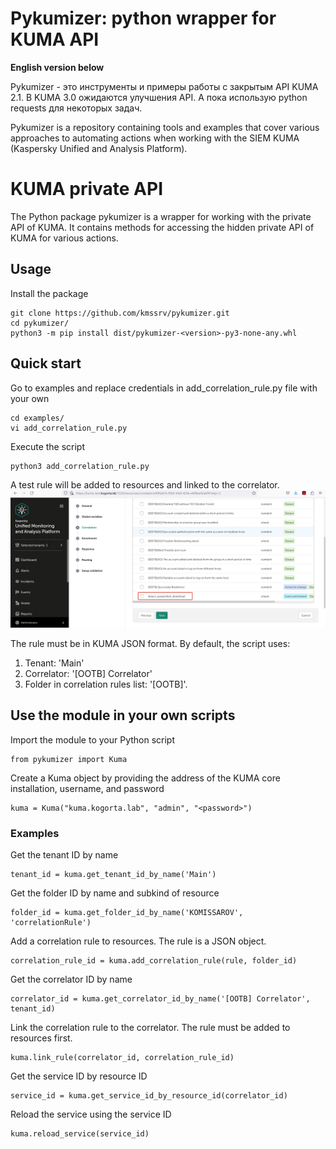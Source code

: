 # Pykumizer: python wrapper for KUMA API
**English version below**

Pykumizer - это инструменты и примеры работы с закрытым API KUMA 2.1.
В KUMA 3.0 ожидаются улучшения API. А пока использую python requests для некоторых задач.

Pykumizer is a repository containing tools and examples that cover various approaches to automating actions when working with the SIEM KUMA (Kaspersky Unified and Analysis Platform).

# KUMA private API
The Python package pykumizer is a wrapper for working with the private API of KUMA. It contains methods for accessing the hidden private API of KUMA for various actions.

## Usage
Install the package
```
git clone https://github.com/kmssrv/pykumizer.git
cd pykumizer/
python3 -m pip install dist/pykumizer-<version>-py3-none-any.whl
```

## Quick start
Go to examples and replace credentials in add_correlation_rule.py file with your own
```
cd examples/
vi add_correlation_rule.py
```
Execute the script
```
python3 add_correlation_rule.py
```

A test rule will be added to resources and linked to the correlator.
![example.png](img%2Fexample.png)

The rule must be in KUMA JSON format. By default, the script uses:
1. Tenant: 'Main'
2. Correlator: '[OOTB] Correlator'
3. Folder in correlation rules list: '[OOTB]'.

## Use the module in your own scripts
Import the module to your Python script
```
from pykumizer import Kuma
```
Create a Kuma object by providing the address of the KUMA core installation, username, and password
```
kuma = Kuma("kuma.kogorta.lab", "admin", "<password>")
```
### Examples
Get the tenant ID by name
```
tenant_id = kuma.get_tenant_id_by_name('Main')
```
Get the folder ID by name and subkind of resource
```
folder_id = kuma.get_folder_id_by_name('KOMISSAROV', 'correlationRule')
```
Add a correlation rule to resources. The rule is a JSON object.
```
correlation_rule_id = kuma.add_correlation_rule(rule, folder_id)
```
Get the correlator ID by name
```
correlator_id = kuma.get_correlator_id_by_name('[OOTB] Correlator', tenant_id)
```
Link the correlation rule to the correlator. The rule must be added to resources first.
```
kuma.link_rule(correlator_id, correlation_rule_id)
```
Get the service ID by resource ID
```
service_id = kuma.get_service_id_by_resource_id(correlator_id)
```
Reload the service using the service ID
```
kuma.reload_service(service_id)
```